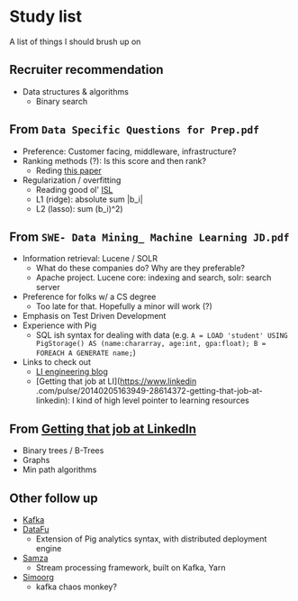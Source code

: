 # Study list

A list of things I should brush up on

## Recruiter recommendation
 - Data structures & algorithms
   - Binary search
## From `Data Specific Questions for Prep.pdf`
 - Preference: Customer facing, middleware, infrastructure?
 - Ranking methods (?): Is this score and then rank?
   - Reding [this paper](http://sci2s.ugr.es/keel/pdf/specific/congreso/brazdil00comparison.pdf)
 - Regularization / overfitting
   - Reading good ol' [ISL](http://www-bcf.usc.edu/~gareth/ISL/ISLR%20Sixth%20Printing.pdf)
   - L1 (ridge): absolute sum |b_i| 
   - L2 (lasso):  sum (b_i)^2)
 
## From `SWE- Data Mining_ Machine Learning JD.pdf`
 - Information retrieval: Lucene / SOLR
   - What do these companies do? Why are they preferable?
   - Apache project. Lucene core: indexing and search, solr: search server
 - Preference for folks w/ a CS degree
   - Too late for that. Hopefully a minor will work (?)
 - Emphasis on Test Driven Development
 - Experience with Pig
   - SQL ish syntax for dealing with data (e.g. `A = LOAD 'student' USING PigStorage() AS (name:chararray, age:int, gpa:float);
B = FOREACH A GENERATE name;`)
 - Links to check out
   - [LI engineering blog](https://engineering.linkedin.com/)
   - [Getting that job at LI](https://www.linkedin
   .com/pulse/20140205163949-28614372-getting-that-job-at-linkedin): I kind of high level pointer to learning 
   resources 
   
## From [Getting that job at LinkedIn](https://www.linkedin.com/pulse/20140205163949-28614372-getting-that-job-at-linkedin)
 - Binary trees / B-Trees
 - Graphs
  - Min path algorithms
  
## Other follow up
 - [Kafka](https://kafka.apache.org/)
 - [DataFu](https://datafu.incubator.apache.org/)
   - Extension of Pig analytics syntax, with distributed deployment engine
 - [Samza](https://samza.apache.org/)
   - Stream processing framework, built on Kafka, Yarn
 - [Simoorg](https://github.com/linkedin/simoorg)
   - kafka chaos monkey? 
   


